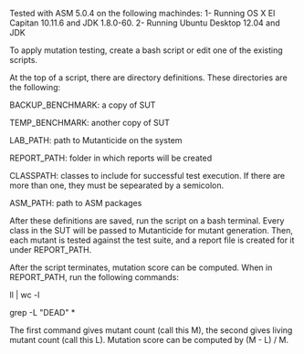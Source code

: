 Tested with ASM 5.0.4 on the following machindes:
1- Running OS X El Capitan 10.11.6 and JDK 1.8.0-60.
2- Running Ubuntu Desktop 12.04 and JDK 

To apply mutation testing, create a bash script or edit one of the existing scripts.

At the top of a script, there are directory definitions. These directories are the following:

BACKUP_BENCHMARK: a copy of SUT

TEMP_BENCHMARK: another copy of SUT

LAB_PATH: path to Mutanticide on the system

REPORT_PATH: folder in which reports will be created

CLASSPATH: classes to include for successful test execution. If there are more than one, they must be sepearated by a semicolon.

ASM_PATH: path to ASM packages

After these definitions are saved, run the script on a bash terminal. Every class in the SUT will be passed to Mutanticide for mutant generation. Then, each mutant is tested against the test suite, and a report file is created for it under REPORT_PATH.

After the script terminates, mutation score can be computed. When in REPORT_PATH, run the following commands:

ll | wc -l

grep -L "DEAD" *

The first command gives mutant count (call this M), the second gives living mutant count (call this L). Mutation score can be computed by (M - L) / M.
